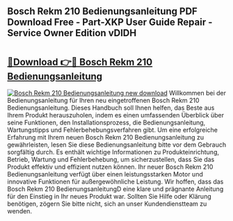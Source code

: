 ## Bosch Rekm 210 Bedienungsanleitung PDF Download Free - Part-XKP User Guide Repair - Service Owner Edition vDIDH

# <h2><a href="http://df66cz.blite.top/?on=Bosch+Rekm+210+Bedienungsanleitung">🔗Download 👉🔴 Bosch Rekm 210 Bedienungsanleitung</a></h2>

[![Bosch Rekm 210 Bedienungsanleitung new download](https://i.imgur.com/lujVjoI.png)](http://df66cz.blite.top/?on=Bosch+Rekm+210+Bedienungsanleitung)
Willkommen bei der Bedienungsanleitung für Ihren neu eingetroffenen Bosch Rekm 210 Bedienungsanleitung. Dieses Handbuch soll Ihnen helfen, das Beste aus Ihrem Produkt herauszuholen, indem es einen umfassenden Überblick über seine Funktionen, den Installationsprozess, die Bedienungsanleitung, Wartungstipps und Fehlerbehebungsverfahren gibt. Um eine erfolgreiche Erfahrung mit Ihrem neuen Bosch Rekm 210 Bedienungsanleitung zu gewährleisten, lesen Sie diese Bedienungsanleitung bitte vor dem Gebrauch sorgfältig durch. Es enthält wichtige Informationen zu Produkteinrichtung, Betrieb, Wartung und Fehlerbehebung, um sicherzustellen, dass Sie das Produkt effektiv und effizient nutzen können. Ihr neuer Bosch Rekm 210 Bedienungsanleitung verfügt über einen leistungsstarken Motor und innovative Funktionen für außergewöhnliche Leistung. Wir hoffen, dass das Bosch Rekm 210 BedienungsanleitungD eine klare und prägnante Anleitung für den Einstieg in Ihr neues Produkt war. Sollten Sie Hilfe oder Klärung benötigen, zögern Sie bitte nicht, sich an unser Kundendienstteam zu wenden.
